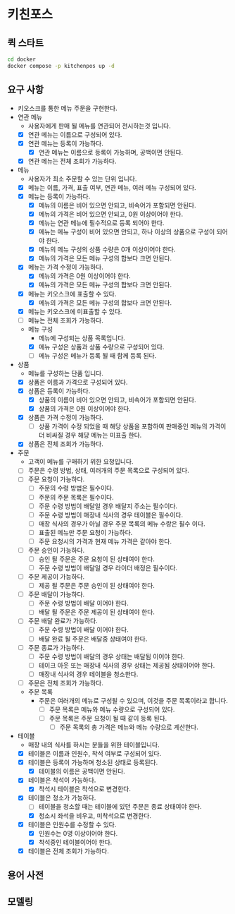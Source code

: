 # 키친포스

## 퀵 스타트

```sh
cd docker
docker compose -p kitchenpos up -d
```

## 요구 사항

- 키오스크를 통한 메뉴 주문을 구현한다.
- 연관 메뉴
    - 사용자에게 판매 될 메뉴를 연관되어 전시하는것 입니다.
    - [X] 연관 메뉴는 이름으로 구성되어 있다.
    - [X] 연관 메뉴는 등록이 가능하다.
        - [X] 연관 메뉴는 이름으로 등록이 가능하며, 공백이면 안된다.
    - [X] 연관 메뉴는 전체 조회가 가능하다.
- 메뉴
    - 사용자가 최소 주문할 수 있는 단위 입니다.
    - [X] 메뉴는 이름, 가격, 표출 여부, 연관 메뉴, 여러 메뉴 구성되어 있다.
    - [X] 메뉴는 등록이 가능하다.
        - [X] 메뉴의 이름은 비어 있으면 안되고, 비속어가 포함되면 안된다.
        - [X] 메뉴의 가격은 비어 있으면 안되고, 0원 이상이어야 한다.
        - [X] 메뉴는 연관 메뉴에 필수적으로 등록 되어야 한다.
        - [X] 메뉴는 메뉴 구성이 비어 있으면 안되고, 하나 이상의 상품으로 구성이 되어야 한다.
        - [X] 메뉴의 메뉴 구성의 상품 수량은 0개 이상이어야 한다.
        - [X] 메뉴의 가격은 모든 메뉴 구성의 합보다 크면 안된다.
    - [X] 메뉴는 가격 수정이 가능하다.
        - [X] 메뉴의 가격은 0원 이상이어야 한다.
        - [X] 메뉴의 가격은 모든 메뉴 구성의 합보다 크면 안된다. 
    - [X] 메뉴는 키오스크에 표출할 수 있다.
        - [X] 메뉴의 가격은 모든 메뉴 구성의 합보다 크면 안된다.
    - [X] 메뉴는 키오스크에 미표출할 수 있다.
    - [ ] 메뉴는 전체 조회가 가능하다.
  - 메뉴 구성
      - 메뉴에 구성되는 상품 목록입니다.
      - [X] 메뉴 구성은 상품과 상품 수량으로 구성되어 있다.
      - [ ] 메뉴 구성은 메뉴가 등록 될 때 함께 등록 된다.
- 상품
    - 메뉴를 구성하는 단품 입니다.
    - [X] 상품은 이름과 가격으로 구성되어 있다.
    - [X] 상품은 등록이 가능하다.
        - [X] 상품의 이름이 비어 있으면 안되고, 비속어가 포함되면 안된다.
        - [X] 상품의 가격은 0원 이상이어야 한다.
    - [X] 상품은 가격 수정이 가능하다.
        - [ ] 상품 가격이 수정 되었을 때 해당 상품을 포함하여 판매중인 메뉴의 가격이 더 비싸질 경우 해당 메뉴는 미표출 한다.
    - [X] 상품은 전체 조회가 가능하다.
- 주문
    - 고객이 메뉴를 구매하기 위한 요청입니다.
    - [ ] 주문은 수령 방법, 상태, 여러개의 주문 목록으로 구성되어 있다.
    - [ ] 주문 요청이 가능하다.
        - [ ] 주문의 수령 방법은 필수이다.
        - [ ] 주문의 주문 목록은 필수이다.
        - [ ] 주문 수령 방법이 배달일 경우 배달지 주소는 필수이다.
        - [ ] 주문 수령 방법이 매장내 식사의 경우 테이블은 필수이다.
        - [ ] 매장 식사의 경우가 아닐 경우 주문 목록의 메뉴 수랑은 필수 이다.
        - [ ] 표출된 메뉴만 주문 요청이 가능하다.
        - [ ] 주문 요청시의 가격과 현재 메뉴 가격은 같아야 한다.
    - [ ] 주문 승인이 가능하다.
        - [ ] 승인 될 주문은 주문 요청이 된 상태여야 한다.
        - [ ] 주문 수령 방법이 배달일 경우 라이더 배정은 필수이다.
    - [ ] 주문 제공이 가능하다.
        - [ ] 제공 될 주문은 주문 승인이 된 상태여야 한다.
    - [ ] 주문 배달이 가능하다.
        - [ ] 주문 수령 방법이 배달 이어야 한다.
        - [ ] 배달 될 주문은 주문 제공이 된 상태여야 한다.
    - [ ] 주문 배달 완료가 가능하다.
        - [ ] 주문 수령 방법이 배달 이어야 한다.
        - [ ] 배달 완료 될 주문은 배달중 상태여야 한다.
    - [ ] 주문 종료가 가능하다.
        - [ ] 주문 수령 방법이 배달의 경우 상태는 배달됨 이어야 한다.
        - [ ] 테이크 아웃 또는 매장내 식사의 경우 상태는 제공됨 상태이어야 한다.
        - [ ] 매장내 식사의 경우 테이블을 청소한다.
    - [ ] 주문은 전체 조회가 가능하다.
    - 주문 목록
      - 주문은 여러개의 메뉴로 구성될 수 있으며, 이것을 주문 목록이라고 합니다.
        - [ ] 주문 목록은 메뉴와 메뉴 수량으로 구성되어 있다.
        - [ ] 주문 목록은 주문 요청이 될 때 같이 등록 된다.
            - [ ] 주문 목록의 총 가격은 메뉴와 메뉴 수량으로 계산한다.
- 테이블
    - 매장 내의 식사를 하시는 분들을 위한 테이블입니다.
    - [X] 테이블은 이름과 인원수, 착석 여부로 구성되어 있다.
    - [X] 테이블은 등록이 가능하며 청소된 상태로 등록된다.
        - [X] 테이블의 이름은 공백이면 안된다.
    - [X] 테이블은 착석이 가능하다.
        - [X] 착석시 테이블은 착석으로 변경한다.
    - [X] 테이블은 청소가 가능하다.
        - [ ] 테이블을 청소할 때는 테이블에 있던 주문은 종료 상태여야 한다.
        - [X] 청소시 좌석을 비우고, 미착석으로 변경한다.
    - [X] 테이블은 인원수를 수정할 수 있다.
        - [X] 인원수는 0명 이상이어야 한다.
        - [X] 착석중인 테이블이어야 한다.
    - [X] 테이블은 전체 조회가 가능하다.

## 용어 사전

## 모델링
